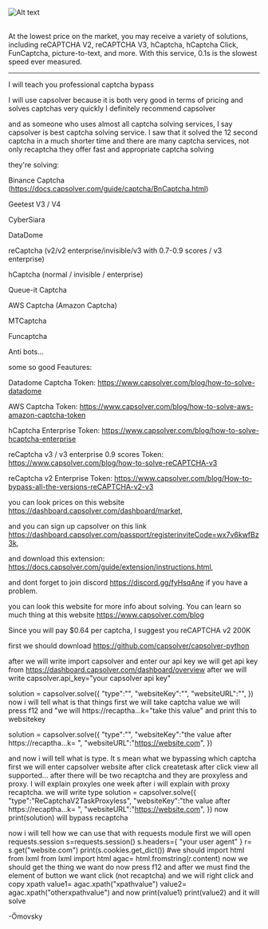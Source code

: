 







![Alt text](https://cdn.discordapp.com/attachments/1139171433436684288/1139244499311284324/20230809-142857.gif)



<br>
At the lowest price on the market, you may receive a variety of solutions, including reCAPTCHA V2, reCAPTCHA V3, hCaptcha, hCaptcha Click, FunCaptcha, picture-to-text, and more. With this service, 0.1s is the slowest speed ever measured.
<hr>


I will teach you professional captcha bypass

I will use capsolver because it is both very good in terms of pricing and solves captchas very quickly I definitely recommend capsolver


and as someone who uses almost all captcha solving services, I say capsolver is best captcha solving service. I saw that it solved the 12 second captcha in a much shorter time and there are many captcha services, not only recaptcha  they offer fast and appropriate captcha solving

they're solving:


Binance Captcha (https://docs.capsolver.com/guide/captcha/BnCaptcha.html)

Geetest V3 / V4

CyberSiara

DataDome

reCaptcha (v2/v2 enterprise/invisible/v3 with 0.7-0.9 scores / v3 enterprise)

hCaptcha (normal / invisible / enterprise)

Queue-it Captcha

AWS Captcha (Amazon Captcha)

MTCaptcha

Funcaptcha

Anti bots...













some so good Feautures:







Datadome Captcha Token: https://www.capsolver.com/blog/how-to-solve-datadome




AWS Captcha Token: https://www.capsolver.com/blog/how-to-solve-aws-amazon-captcha-token




hCaptcha Enterprise Token: https://www.capsolver.com/blog/how-to-solve-hcaptcha-enterprise




reCaptcha v3 / v3 enterprise  0.9 scores Token: https://www.capsolver.com/blog/how-to-solve-reCAPTCHA-v3




reCaptcha v2 Enterprise Token: https://www.capsolver.com/blog/How-to-bypass-all-the-versions-reCAPTCHA-v2-v3























you can look prices on this website https://dashboard.capsolver.com/dashboard/market,





and you can sign up capsolver on this link https://dashboard.capsolver.com/passport/registerinviteCode=wx7v6kwfBz3k,






and download this extension: https://docs.capsolver.com/guide/extension/instructions.html,





and dont forget to join discord https://discord.gg/fyHsqAne if you have a problem.

 you can look this website for more info about solving. You can learn so much thing at this website https://www.capsolver.com/blog










 
Since you will pay $0.64 per captcha, I suggest you reCAPTCHA v2 200K










first we should download https://github.com/capsolver/capsolver-python










after we will write import capsolver and enter our api key we will get api key from https://dashboard.capsolver.com/dashboard/overview after we will write capsolver.api_key="your capsolver api key"



solution = capsolver.solve({ "type":"", "websiteKey":"", "websiteURL":"", }) now i will tell what is that things first we will take captcha value we will press f12 and "we will https://recaptha...k="take this value" and print this to websitekey

solution = capsolver.solve({ "type":"", "websiteKey":"the value after https://recaptha...k= ", "websiteURL":"https://website.com", })

and now i will tell what is type. It s mean what we bypassing which captcha first we will enter capsolver website after click createtask after click view all supported... after there will be two recaptcha and they are proxyless and proxy. I will explain proxyles one week after i will explain with proxy recaptcha. we will write type solution = capsolver.solve({ "type":"ReCaptchaV2TaskProxyless", "websiteKey":"the value after https://recaptha...k= ", "websiteURL":"https://website.com", }) now print(solution) will bypass recaptcha

now i will tell how we can use that with requests module
first we will open requests.session
s=requests.session()
s.headers={
"your user agent"
}
r= s.get("website.com")
print(s.cookies.get_dict())
#we should import html from lxml
from lxml import html
agac= html.fromstring(r.content)
now we should get the thing we want do now press f12 and after we must find the element of button we want click (not recaptcha) and we will right click and copy xpath value1= agac.xpath("xpathvalue") value2= agac.xpath("otherxpathvalue") and now print(value1) print(value2) and it will solve

-Ömovsky
